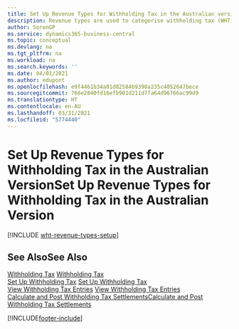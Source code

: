 ```yaml
---
title: Set Up Revenue Types for Withholding Tax in the Australian version
description: Revenue types are used to categorise withholding tax (WHT) entries and are used for WHT certificates in the Australian version.
author: SorenGP
ms.service: dynamics365-business-central
ms.topic: conceptual
ms.devlang: na
ms.tgt_pltfrm: na
ms.workload: na
ms.search.keywords: ''
ms.date: 04/01/2021
ms.author: edupont
ms.openlocfilehash: e9f4461b34a81d82584b9398a235c4052647bece
ms.sourcegitcommit: 766e2840fd16efb901d211d7fa64d96766ac99d9
ms.translationtype: HT
ms.contentlocale: en-AU
ms.lasthandoff: 03/31/2021
ms.locfileid: "5774440"
---
```

# <a name="set-up-revenue-types-for-withholding-tax-in-the-australian-version"></a><span data-ttu-id="273e2-103">Set Up Revenue Types for Withholding Tax in the Australian Version</span><span class="sxs-lookup"><span data-stu-id="273e2-103">Set Up Revenue Types for Withholding Tax in the Australian Version</span></span>

[!INCLUDE [wht-revenue-types-setup](../includes/AUNZ/wht-revenue-types-setup.md)]

## <a name="see-also"></a><span data-ttu-id="273e2-104">See Also</span><span class="sxs-lookup"><span data-stu-id="273e2-104">See Also</span></span>

<span data-ttu-id="273e2-105">[Withholding Tax](withholding-tax.md) </span><span class="sxs-lookup"><span data-stu-id="273e2-105">[Withholding Tax](withholding-tax.md) </span></span>  
<span data-ttu-id="273e2-106">[Set Up Withholding Tax](how-to-set-up-withholding-tax.md) </span><span class="sxs-lookup"><span data-stu-id="273e2-106">[Set Up Withholding Tax](how-to-set-up-withholding-tax.md) </span></span>  
<span data-ttu-id="273e2-107">[View Withholding Tax Entries](how-to-view-withholding-tax-entries.md) </span><span class="sxs-lookup"><span data-stu-id="273e2-107">[View Withholding Tax Entries](how-to-view-withholding-tax-entries.md) </span></span>  
[<span data-ttu-id="273e2-108">Calculate and Post Withholding Tax Settlements</span><span class="sxs-lookup"><span data-stu-id="273e2-108">Calculate and Post Withholding Tax Settlements</span></span>](how-to-calculate-and-post-withholding-tax-settlements.md)


[!INCLUDE[footer-include](../../includes/footer-banner.md)]